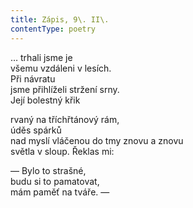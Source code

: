 ```yaml
---
title: Zápis, 9\. II\.
contentType: poetry
---
```


<section>

… trhali jsme je  
všemu vzdáleni v lesích.  
Při návratu  
jsme přihlíželi stržení srny.  
Její bolestný křik

rvaný na tříchřtánový rám,  
úděs spárků  
nad myslí vláčenou do tmy znovu a znovu  
světla v sloup. Řeklas mi:

— Bylo to strašné,  
budu si to pamatovat,  
mám paměť na tváře. —

</section>
